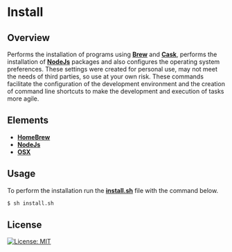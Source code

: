 # Install
## Overview
Performs the installation of programs using [**Brew**](https://brew.sh) and [**Cask**](https://caskroom.github.io), performs the installation of [**NodeJs**](https://nodejs.org) packages and also configures the operating system preferences. These settings were created for personal use, may not meet the needs of third parties, so use at your own risk. These commands facilitate the configuration of the development environment and the creation of command line shortcuts to make the development and execution of tasks more agile.

## Elements
- [**HomeBrew**](homebrew/global.sh)
- [**NodeJs**](node/global.sh)
- [**OSX**](osx/global.sh)

## Usage
To perform the installation run the [**install.sh**](install.sh) file with the command below.

```bash
$ sh install.sh
```

## License
[![License: MIT](https://img.shields.io/github/license/guiigos/dotfiles?color=black&style=flat-square)](../LICENSE)
